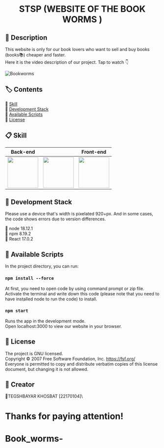 <h1 align="center">STSP (WEBSITE OF THE BOOK WORMS )</h1>

## 💁 Description

This website is only for our book lovers who want to sell and buy books (books📚) cheaper and faster.\
Here it is the video description of our project. Tap to watch 👇

![Bookworms](https://github.com/Oolgoo/Book-worms-/assets/93963116/81ad54c2-9ed2-4338-8d70-837ba0cf4dc1)

## 🏷️ Contents

🔹 [Skill](#-skill)\
🔹 [Development Stack](#-development-stack)\
🔹 [Available Scripts](#-available-scripts)\
🔹 [License](#-license)

## 📋 Skill

| Back-end                                                                                                       |                                                                                                                                     | Front-end                                                                                                                                          |
| -------------------------------------------------------------------------------------------------------------- | ----------------------------------------------------------------------------------------------------------------------------------- | -------------------------------------------------------------------------------------------------------------------------------------------------- |
| <img src="https://cdn.icon-icons.com/icons2/2699/PNG/512/firebase_logo_icon_171157.png"  style="width:100px"/> | <img src="https://upload.wikimedia.org/wikipedia/commons/thumb/a/a7/React-icon.svg/200px-React-icon.svg.png"  style="width:100px"/> | <img src="https://upload.wikimedia.org/wikipedia/commons/thumb/d/d5/Tailwind_CSS_Logo.svg/2048px-Tailwind_CSS_Logo.svg.png"  style="width:100px"/> |

## 📌 Development Stack

Please use a device that's width is pixelated 920+px. And in some cases, the code shows errors due to version differences.

🔹 node 18.12.1\
🔹 npm 8.19.2\
🔹 React 17.0.2

## 💾 Available Scripts

In the project directory, you can run:

### `npm install --force`

At first, you need to open code by using command prompt or zip file.\
Activate the terminal and write down this code (please note that you need to have installed node to run the code) to install.

### `npm start`

Runs the app in the development mode.\
Open localhost:3000 to view our website in your browser.

## 📄 License

The project is GNU licensed.\
Copyright © 2007 Free Software Foundation, Inc. <https://fsf.org/>\
Everyone is permitted to copy and distribute verbatim copies of this license document, but changing it is not allowed.

## 👥 Creator

🔹TEGSHBAYAR KHOSBAT [22170104]\

# Thanks for paying attention!

# Book_worms-
